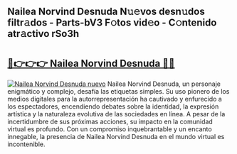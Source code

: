## Nailea Norvind Desnuda N𝚞𝚎vos desn𝚞dos filtr𝚊dos - Parts-bV3 F𝚘tos vid𝚎o - C𝚘ntenido atr𝚊ctivo rSo3h

# <h2><a href="http://mb74y3.tromn.icu/?c=Nailea+Norvind+Desnuda">🔗👉👉👉 Nailea Norvind Desnuda 🔗🔗</a></h2>

[![Nailea Norvind Desnuda nuevo](https://i.imgur.com/pEAQMta.gif)](http://mb74y3.tromn.icu/?c=Nailea+Norvind+Desnuda)
Nailea Norvind Desnuda, un personaje enigmático y complejo, desafía las etiquetas simples. Su uso pionero de los medios digitales para la autorrepresentación ha cautivado y enfurecido a los espectadores, encendiendo debates sobre la identidad, la expresión artística y la naturaleza evolutiva de las sociedades en línea. A pesar de la incertidumbre de sus próximas acciones, su impacto en la comunidad virtual es profundo. Con un compromiso inquebrantable y un encanto innegable, la presencia de Nailea Norvind Desnuda en el mundo virtual es incontenible.
